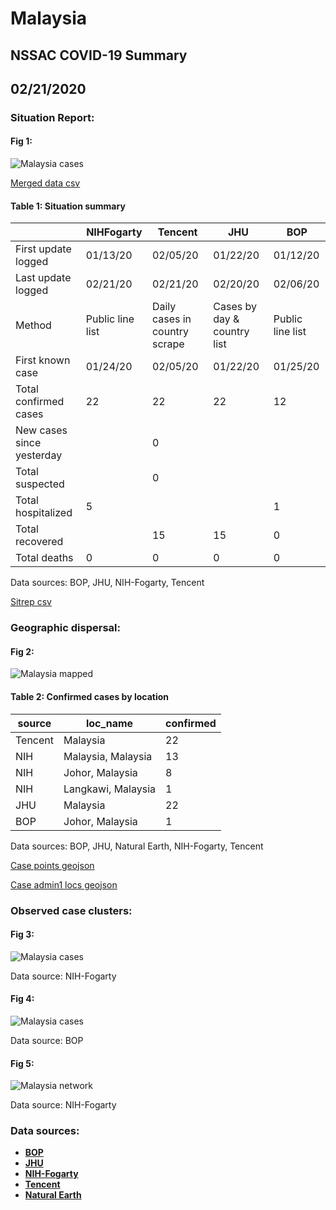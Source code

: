 # Malaysia
## NSSAC COVID-19 Summary
## 02/21/2020



### Situation Report:
#### Fig 1:
![Malaysia cases](../merged_histories/Malaysia_merged_histories.png)

[Merged data csv](https://github.com/SchlittDataSci/SchlittDataSci.github.io/blob/master/data/tables/Malaysia_merged_daily.csv)

#### Table 1: Situation summary


|                           | NIHFogarty       | Tencent                       | JHU                         | BOP              |
|---------------------------|------------------|-------------------------------|-----------------------------|------------------|
| First update logged       | 01/13/20         | 02/05/20                      | 01/22/20                    | 01/12/20         |
| Last update logged        | 02/21/20         | 02/21/20                      | 02/20/20                    | 02/06/20         |
| Method                    | Public line list | Daily cases in country scrape | Cases by day & country list | Public line list |
| First known case          | 01/24/20         | 02/05/20                      | 01/22/20                    | 01/25/20         |
| Total confirmed cases     | 22               | 22                            | 22                          | 12               |
| New cases since yesterday |                  | 0                             |                             |                  |
| Total suspected           |                  | 0                             |                             |                  |
| Total hospitalized        | 5                |                               |                             | 1                |
| Total recovered           |                  | 15                            | 15                          | 0                |
| Total deaths              | 0                | 0                             | 0                           | 0                |

Data sources: BOP, JHU, NIH-Fogarty, Tencent


[Sitrep csv](https://github.com/SchlittDataSci/SchlittDataSci.github.io/blob/master/data/tables/Malaysia_sitrep.csv)

### Geographic dispersal:
#### Fig 2:
![Malaysia mapped](../case_locs/Malaysia_case_locs.png)

#### Table 2: Confirmed cases by location


| source   | loc_name           |   confirmed |
|----------|--------------------|-------------|
| Tencent  | Malaysia           |          22 |
| NIH      | Malaysia, Malaysia |          13 |
| NIH      | Johor, Malaysia    |           8 |
| NIH      | Langkawi, Malaysia |           1 |
| JHU      | Malaysia           |          22 |
| BOP      | Johor, Malaysia    |           1 |

Data sources: BOP, JHU, Natural Earth, NIH-Fogarty, Tencent


[Case points geojson](https://github.com/SchlittDataSci/SchlittDataSci.github.io/blob/master/data/shapes/Malaysia_case_locs.geojson)

[Case admin1 locs geojson](https://github.com/SchlittDataSci/SchlittDataSci.github.io/blob/master/data/shapes/Malaysia_admin1_locs.geojson)

### Observed case clusters:
#### Fig 3:
![Malaysia cases](../cluster_analysis/Malaysia_imported_cases_NIHFogarty.png)



Data source: NIH-Fogarty


#### Fig 4:
![Malaysia cases](../cluster_analysis/Malaysia_imported_cases_BOP.png)



Data source: BOP


#### Fig 5:
![Malaysia network](../autochthonous_networks/Malaysia_network.png)



Data source: NIH-Fogarty


### Data sources:
* **[BOP](https://github.com/beoutbreakprepared/nCoV2019)**
* **[JHU](https://github.com/CSSEGISandData/COVID-19)** 
* **[NIH-Fogarty](https://docs.google.com/spreadsheets/d/1jS24DjSPVWa4iuxuD4OAXrE3QeI8c9BC1hSlqr-NMiU/edit#gid=1187587451)** 
* **[Tencent](https://news.qq.com/zt2020/page/feiyan.htm)**
* **[Natural Earth](https://www.naturalearthdata.com/forums/forum/natural-earth-map-data/cultural-vectors/admin-1-states-provinces-and-their-boundaries/)**

<!-- Global site tag (gtag.js) - Google Analytics -->
<script async src="https://www.googletagmanager.com/gtag/js?id=UA-158816269-1"></script>
<script>
  window.dataLayer = window.dataLayer || [];
  function gtag(){dataLayer.push(arguments);}
  gtag('js', new Date());

  gtag('config', 'UA-158816269-1');
</script>